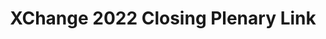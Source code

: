 ---
title: XChange 2022 Closing Plenary Link 
redirect_to: https://www.facebook.com/watch/live/?ref=notif&v=2089202314594108&notif_id=1649483791864200&notif_t=live_video
redirect_from: 
  - /XChange2022_plenary3_stream
  - /xchange2022_plenary3_stream
---